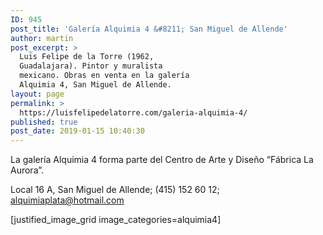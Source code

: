 ```yaml
---
ID: 945
post_title: 'Galería Alquimia 4 &#8211; San Miguel de Allende'
author: martin
post_excerpt: >
  Luis Felipe de la Torre (1962,
  Guadalajara). Pintor y muralista
  mexicano. Obras en venta en la galería
  Alquimia 4, San Miguel de Allende.
layout: page
permalink: >
  https://luisfelipedelatorre.com/galeria-alquimia-4/
published: true
post_date: 2019-01-15 10:40:30
---
```

La galería Alquimia 4 forma parte del Centro de Arte y Diseño “Fábrica La Aurora”.

Local 16 A, San Miguel de Allende; (415) 152 60 12; alquimiaplata@hotmail.com

[justified_image_grid image_categories=alquimia4]